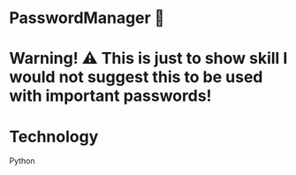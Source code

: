 # PasswordManager :key:

# Warning! :warning: This is just to show skill I would not suggest this to be used with important passwords!

# Technology
Python
